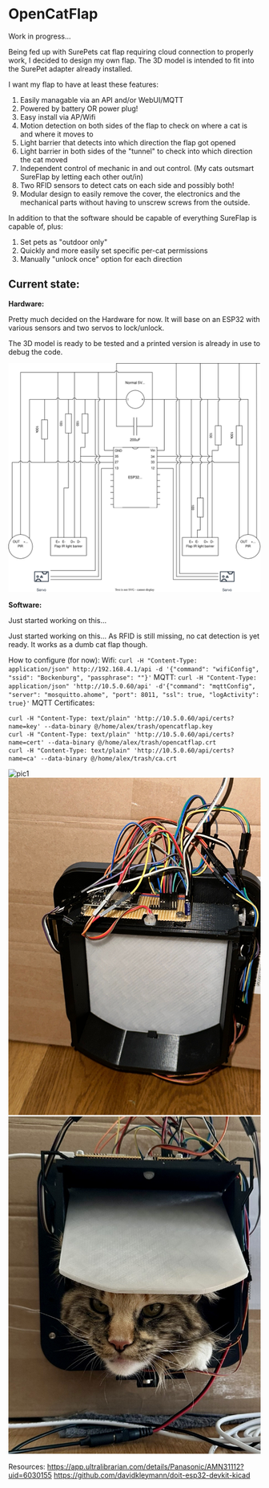 OpenCatFlap
=====

Work in progress...

Being fed up with SurePets cat flap requiring cloud connection to properly work, I decided to design my own flap.
The 3D model is intended to fit into the SurePet adapter already installed.

I want my flap to have at least these features:
1. Easily managable via an API and/or WebUI/MQTT
2. Powered by battery OR power plug!
3. Easy install via AP/Wifi
4. Motion detection on both sides of the flap to check on where a cat is and where it moves to
5. Light barrier that detects into which direction the flap got opened
6. Light barrier in both sides of the "tunnel" to check into which direction the cat moved
7. Independent control of mechanic in and out control. (My cats outsmart SureFlap by letting each other out/in)
8. Two RFID sensors to detect cats on each side and possibly both!
9. Modular design to easily remove the cover, the electronics and the mechanical parts without having to unscrew screws from the outside.

In addition to that the software should be capable of everything SureFlap is capable of, plus:
1. Set pets as "outdoor only"
2. Quickly and more easily set specific per-cat permissions
3. Manually "unlock once" option for each direction

Current state:
------
**Hardware:**

Pretty much decided on the Hardware for now. It will base on an ESP32 with various sensors and two servos to lock/unlock.

The 3D model is ready to be tested and a printed version is already in use to debug the code.

![Bad schematics](opencatflap.drawio.svg)

**Software:**

Just started working on this...

Just started working on this... As RFID is still missing, no cat detection is yet ready. It works as a dumb cat flap though.


How to configure (for now):
Wifi: `curl -H "Content-Type: application/json" http://192.168.4.1/api -d '{"command": "wifiConfig", "ssid": "Bockenburg", "passphrase": ""}'`
MQTT: `curl -H "Content-Type: application/json" 'http://10.5.0.60/api' -d'{"command": "mqttConfig", "server": "mosquitto.ahome", "port": 8011, "ssl": true, "logActivity": true}'`
MQTT Certificates: 
```
curl -H "Content-Type: text/plain" 'http://10.5.0.60/api/certs?name=key' --data-binary @/home/alex/trash/opencatflap.key
curl -H "Content-Type: text/plain" 'http://10.5.0.60/api/certs?name=cert' --data-binary @/home/alex/trash/opencatflap.crt
curl -H "Content-Type: text/plain" 'http://10.5.0.60/api/certs?name=ca' --data-binary @/home/alex/trash/ca.crt
```

![pic1](img/IMG_3608.PNG)
![pic2](img/IMG_2905.jpg)
![cat approved](img/IMG_2830.JPG)

Resources:
https://app.ultralibrarian.com/details/Panasonic/AMN31112?uid=6030155
https://github.com/davidkleymann/doit-esp32-devkit-kicad
